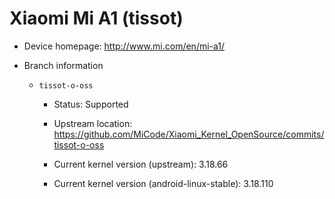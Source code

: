 # Xiaomi Mi A1 (tissot)

* Device homepage: http://www.mi.com/en/mi-a1/

* Branch information

  * `tissot-o-oss`

    * Status: Supported

    * Upstream location: https://github.com/MiCode/Xiaomi_Kernel_OpenSource/commits/tissot-o-oss

    * Current kernel version (upstream): 3.18.66

    * Current kernel version (android-linux-stable): 3.18.110
